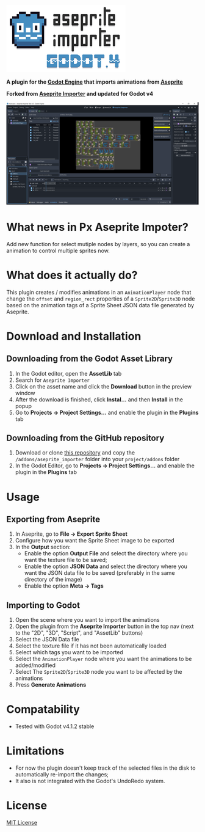 [![](https://github.com/AtkinTC/aseprite_importer/blob/master/images/logo.png?raw=true)](https://github.com/AtkinTC/aseprite_importer)

**A plugin for the [Godot Engine](https://godotengine.org/) that imports animations from [Aseprite](https://www.aseprite.org/)**

**Forked from [Aseprite Importer](https://github.com/hectorid/aseprite_importer) and updated for Godot v4**

[![](https://github.com/AtkinTC/aseprite_importer/blob/master/images/screenshots/plugin_preview.png?raw=true)](https://github.com/AtkinTC/aseprite_importer/blob/master/images/screenshots/plugin_preview.png?raw=true)

What news in Px Aseprite Impoter?
===============
Add new function for select mutiple nodes by layers, so you can create a animation to control multiple sprites now.

What does it actually do?
================
This plugin creates / modifies animations in an `AnimationPlayer` node that change the `offset` and `region_rect` properties of a `Sprite2D`/`Sprite3D` node based on the animation tags of a Sprite Sheet JSON data file generated by Aseprite.

Download and Installation
=========================
Downloading from the Godot Asset Library
----------------------------------------
1. In the Godot editor, open the **AssetLib** tab
2. Search for `Aseprite Importer`
3. Click on the asset name and click the **Download** button in the preview window
4. After the download is finished, click **Instal...** and then **Install** in the popup
5. Go to **Projects -> Project Settings...** and enable the plugin in the **Plugins** tab

Downloading from the GitHub repository
--------------------------------------
1. Download or clone [this repository](https://github.com/AtkinTC/aseprite_importer) and copy the `/addons/aseprite_importer` folder into your `project/addons` folder
2. In the Godot Editor, go to **Projects -> Project Settings...** and enable the plugin in the **Plugins** tab

Usage
====
Exporting from Aseprite
-----------------------------
1. In Aseprite, go to **File -> Export Sprite Sheet**
2. Configure how you want the Sprite Sheet image to be exported
3. In the **Output** section:
   - Enable the option **Output File** and select the directory where you want the texture file to be saved;
   - Enable the option **JSON Data** and select the directory where you want the JSON data file to be saved (preferably in the same directory of the image)
   - Enable the option **Meta -> Tags**

Importing to Godot
----------------------
1. Open the scene where you want to import the animations
2. Open the plugin from the **Aseprite Importer** button in the top nav (next to the "2D", "3D", "Script", and "AssetLib" buttons)
3. Select the JSON Data file
4. Select the texture file if it has not been automatically loaded
5. Select which tags you want to be imported
6. Select the `AnimationPlayer` node where you want the animations to be added/modified
7. Select The `Sprite2D`/`Sprite3D` node you want to be affected by the animations
8. Press **Generate Animations**

Compatability
=======
- Tested with Godot v4.1.2 stable 

Limitations
=======
- For now the plugin doesn't keep track of the selected files in the disk to automatically re-import the changes;
- It also is not integrated with the Godot's UndoRedo system.

License
=====
[MIT License](https://github.com/AtkinTC/aseprite_importer/blob/master/LICENSE)




